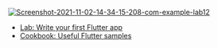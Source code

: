 <a href="https://ibb.co/YLg141L"><img src="https://i.ibb.co/S3SMDM3/Screenshot-2021-11-02-14-34-15-208-com-example-lab12.jpg" alt="Screenshot-2021-11-02-14-34-15-208-com-example-lab12" border="0"></a>





- [Lab: Write your first Flutter app](https://flutter.dev/docs/get-started/codelab)
- [Cookbook: Useful Flutter samples](https://flutter.dev/docs/cookbook)
